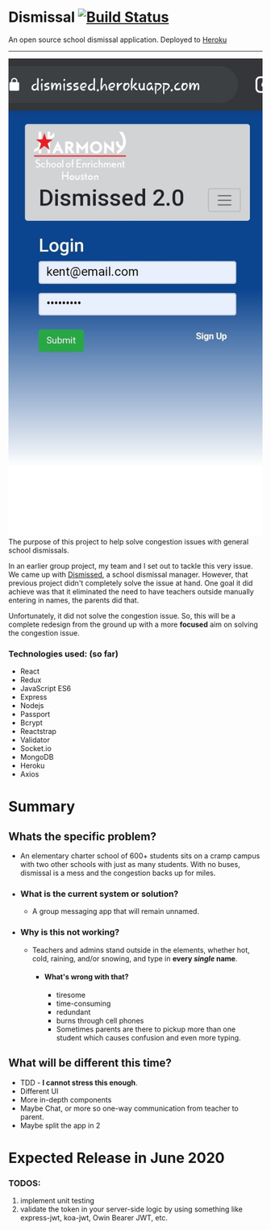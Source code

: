 # Dismissal [![Build Status](https://travis-ci.com/armonkahil/Dismissal.svg?branch=master)](https://travis-ci.com/armonkahil/Dismissal)

An open source school dismissal application.
Deployed to [Heroku](https://dismissed.herokuapp.com/)
___
![Landing Page](client/public/responsiveLanding.jpg)
The purpose of this project to help solve congestion issues with general school dismissals. 

In an earlier group project, my team and I set out to tackle this very issue. We came up with [Dismissed](https://github.com/margosij/Project-3), a school dismissal manager. However, that previous project didn't completely solve the issue at hand. One goal it did achieve was that it eliminated the need to have teachers outside manually entering in names, the parents did that.

Unfortunately, it did not solve the congestion issue. So, this will be a complete redesign from the ground up with a more **focused** aim on solving the congestion issue. 

### Technologies used: (so far)
- React
- Redux
- JavaScript ES6
- Express
- Nodejs
- Passport
- Bcrypt
- Reactstrap
- Validator
- Socket.io
- MongoDB
- Heroku
- Axios

# Summary

## Whats the specific problem? 
  - An elementary charter school of 600+ students sits on a cramp campus with two other schools with just as many students. With no buses, dismissal is a mess and the congestion backs up for miles.
  
- ### What is the current system or solution?
  - A group messaging app that will remain unnamed.
- ### Why is this not working?
  - Teachers and admins stand outside in the elements, whether hot, cold, raining, and/or snowing, and type in **every ***single*** name**. 
    - #### What's wrong with that?
      - tiresome
      - time-consuming
      - redundant
      - burns through cell phones
      - Sometimes parents are there to pickup more than one student which causes confusion and even more typing.
  

## What will be different this time?
- TDD - **I cannot stress this enough**.
- Different UI
- More in-depth components
- Maybe Chat, or more so one-way communication from teacher to parent.
- Maybe split the app in 2
# Expected Release in June 2020


### TODOS:
1. implement unit testing
2. validate the token in your server-side logic by using something like express-jwt, koa-jwt, Owin Bearer JWT, etc.
